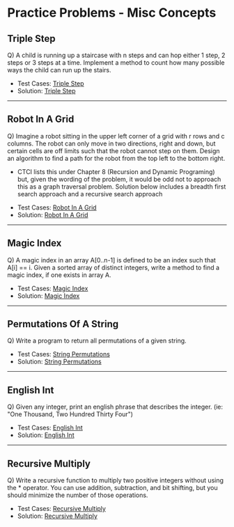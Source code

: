 # Practice Problems - Misc Concepts

## Triple Step
Q) A child is running up a staircase with n steps and can hop either 1 step, 2 steps or 3 steps at a time. Implement a method to count how many possible ways the child can run up the stairs.


- Test Cases: [Triple Step](../../../test/practice_problems/misc_concepts/triple_step_test.py)
- Solution: [Triple Step](./triple_step.py)

***

## Robot In A Grid
Q) Imagine a robot sitting in the upper left corner of a grid with r rows and c columns. The robot can only move in two directions, right and down, but certain cells are off limits such that the robot cannot step on them. Design an algorithm to find a path for the robot from the top left to the bottom right.
* CTCI lists this under Chapter 8 (Recursion and Dynamic Programing) but, given the wording of the problem, it would be odd not to approach this as a graph traversal problem. Solution below includes a breadth first search approach and a recursive search approach

- Test Cases: [Robot In A Grid](../../../test/practice_problems/misc_concepts/robot_in_grid_test.py)
- Solution: [Robot In A Grid](./robot_in_grid.py)

***

## Magic Index
Q) A magic index in an array A[0..n-1] is defined to be an index such that A[i] == i. Given a sorted array of distinct integers, write a method to find a magic index, if one exists in array A.

- Test Cases: [Magic Index](../../../test/practice_problems/misc_concepts/magic_index_test.py)
- Solution: [Magic Index](./magic_index.py)

***

## Permutations Of A String
Q) Write a program to return all permutations of a given string.

- Test Cases: [String Permutations](../../../test/practice_problems/misc_concepts/string_perm_test.py)
- Solution: [String Permutations](./string_perm.py)

***

## English Int
Q) Given any integer, print an english phrase that describes the integer. (ie: "One Thousand, Two Hundred Thirty Four")

- Test Cases: [English Int](../../../test/practice_problems/misc_concepts/english_int_test.py)
- Solution: [English Int](./english_int.py)

***

## Recursive Multiply
Q) Write a recursive function to multiply two positive integers without using the * operator. You can use addition, subtraction, and bit shifting, but you should minimize the number of those operations.

- Test Cases: [Recursive Multiply](../../../test/practice_problems/misc_concepts/recursive_multiply_test.py)
- Solution: [Recursive Multiply](./recursive_multiply.py)
